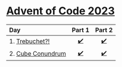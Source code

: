 # [Advent of Code 2023](https://adventofcode.com)

| Day                       | Part 1                                      | Part 2                                      |
|:--------------------------|:-------------------------------------------:|:-------------------------------------------:|
| 1. [Trebuchet?!][Day1]    | [:heavy_check_mark:](./day1/lib/part1.dart) | [:heavy_check_mark:](./day1/lib/part2.dart) |
| 2. [Cube Conundrum][Day2] | [:heavy_check_mark:](./day2/lib/part1.dart) | [:heavy_check_mark:](./day2/lib/part2.dart) |

[Day1]: https://adventofcode.com/2023/day/1
[Day2]: https://adventofcode.com/2023/day/2
